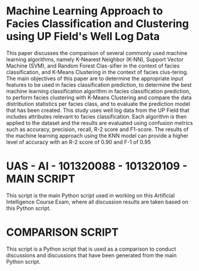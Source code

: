 # Machine Learning Approach to Facies Classification and Clustering using UP Field's Well Log Data

This paper discusses the comparison of several commonly used machine learning algorithms, namely K-Nearest Neighbor (K-NN), Support Vector Machine (SVM), and Random Forest Clas-sifier in the context of facies classification, and K-Means Clustering in the context of facies clus-tering. The main objectives of this paper are to determine the appropriate input features to be used in facies classification prediction, to determine the best machine learning classification algorithm in facies classification prediction, to perform facies clustering with K-Means Clustering and compare the data distribution statistics per facies class, and to evaluate the prediction model that has been created. This study uses well log data from the UP Field that includes attributes relevant to facies classification. Each algorithm is then applied to the dataset and the results are evaluated using confusion metrics such as accuracy, precision, recall, R-2 score and F1-score. The results of the machine learning approach using the KNN model can provide a higher level of accuracy with an R-2 score of 0.90 and F-1 of 0.95

# UAS - AI - 101320088 - 101320109 - MAIN SCRIPT

This script is the main Python script used in working on this Artificial Intelligence Course Exam, where all discussion results are taken based on this Python script.

# COMPARISON SCRIPT

This script is a Python script that is used as a comparison to conduct discussions and discussions that have been generated from the main Python script.
